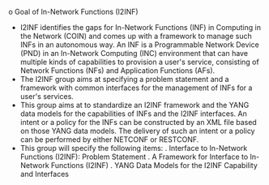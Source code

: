 o Goal of In-Network Functions (I2INF) 
- I2INF identifies the gaps for In-Network Functions (INF)
  in Computing in the Network (COIN) and comes up with 
  a framework to manage such INFs in an autonomous way. 
  An INF is a Programmable Network Device (PND) in an
  In-Network Computing (INC) environment that can have
  multiple kinds of capabilities to provision a user's
  service, consisting of Network Functions (NFs) and
  Application Functions (AFs).
- The I2INF group aims at specifying a problem statement 
  and a framework with common interfaces for the
  management of INFs for a user's services.
- This group aims at to standardize an I2INF framework
  and the YANG data models for the capabilities of INFs and
  the I2INF interfaces. An intent or a policy for the
  INFs can be constructed by an XML file based on
  those YANG data models. The delivery of such an intent or
  a policy can be performed by either NETCONF or RESTCONF. 
- This group will specify the following items:
. Interface to In-Network Functions (I2INF): Problem Statement
. A Framework for Interface to In-Network Functions (I2INF)
. YANG Data Models for the I2INF Capability and Interfaces 
